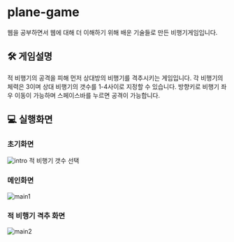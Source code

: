 # plane-game
웹을 공부하면서 웹에 대해 더 이해하기 위해 배운 기술들로 만든 비행기게임입니다.

## 🛠️ 게임설명
적 비행기의 공격을 피해 먼저 상대방의 비행기를 격추시키는 게임입니다.
각 비행기의 체력은 3이며 상대 비행기의 갯수를 1-4사이로 지정할 수 있습니다.
방향키로 비행기 좌우 이동이 가능하며 스페이스바를 누르면 공격이 가능합니다.

## 💻 실행화면
### 초기화면
![intro](https://i.esdrop.com/d/f/VntU7sjcrm/lNN3Ecn8P4.png)
적 비행기 갯수 선택

### 메인화면
![main1](https://i.esdrop.com/d/f/VntU7sjcrm/zlr8I1iizP.png)

### 적 비행기 격추 화면
![main2](https://i.esdrop.com/d/f/VntU7sjcrm/a7AAjnXxvf.png)
